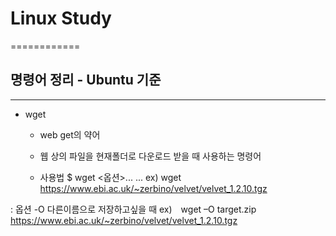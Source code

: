 
# Linux Study

============

## 명령어 정리 - Ubuntu 기준

-------------------------

- wget
	- web get의 약어
	- 웹 상의 파일을 현재폴더로 다운로드 받을 때 사용하는 명령어

	- 사용법 
		$ wget <옵션>... <URL>...
		ex) wget https://www.ebi.ac.uk/~zerbino/velvet/velvet_1.2.10.tgz

:		옵션 -O  다른이름으로 저장하고싶을 때
		ex)　wget –O target.zip  https://www.ebi.ac.uk/~zerbino/velvet/velvet_1.2.10.tgz


